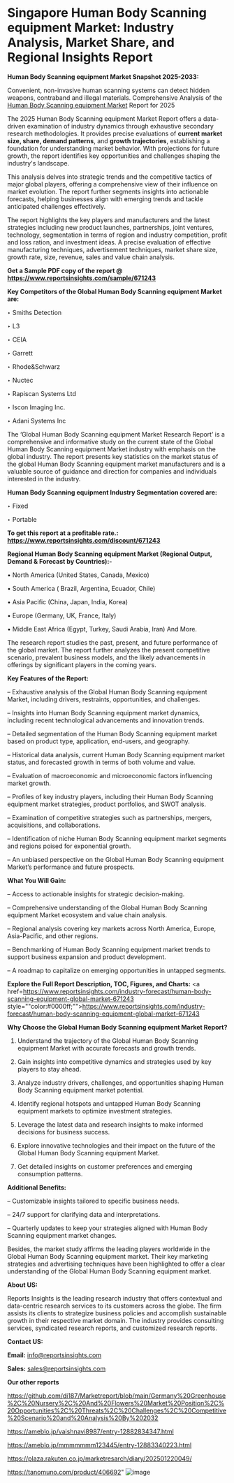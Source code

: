 # Singapore Human Body Scanning equipment Market: Industry Analysis, Market Share, and Regional Insights Report

<strong>Human Body Scanning equipment Market Snapshot 2025-2033:</strong>

Convenient, non-invasive human scanning systems can detect hidden weapons, contraband and illegal materials. Comprehensive Analysis of the <a href=https://www.reportsinsights.com/sample/671243>Human Body Scanning equipment Market</a> Report for 2025

The 2025 Human Body Scanning equipment Market Report offers a data-driven examination of industry dynamics through exhaustive secondary research methodologies. It provides precise evaluations of <strong>current market size, share, demand patterns</strong>, and <strong>growth trajectories</strong>, establishing a foundation for understanding market behavior. With projections for future growth, the report identifies key opportunities and challenges shaping the industry's landscape.

This analysis delves into strategic trends and the competitive tactics of major global players, offering a comprehensive view of their influence on market evolution. The report further segments insights into actionable forecasts, helping businesses align with emerging trends and tackle anticipated challenges effectively.

The report highlights the key players and manufacturers and the latest strategies including new product launches, partnerships, joint ventures, technology, segmentation in terms of region and industry competition, profit and loss ration, and investment ideas. A precise evaluation of effective manufacturing techniques, advertisement techniques, market share size, growth rate, size, revenue, sales and value chain analysis.

<strong>Get a Sample PDF copy of the report @ <a href=https://www.reportsinsights.com/sample/671243 style=color:#0000ff;>https://www.reportsinsights.com/sample/671243</a></strong>

<strong>Key Competitors of the Global Human Body Scanning equipment Market are:</strong>

‣ Smiths Detection

‣ L3

‣ CEIA

‣ Garrett

‣ Rhode&Schwarz

‣ Nuctec

‣ Rapiscan Systems Ltd

‣ Iscon Imaging Inc.

‣ Adani Systems Inc

The ‘Global Human Body Scanning equipment Market Research Report’ is a comprehensive and informative study on the current state of the Global Human Body Scanning equipment Market industry with emphasis on the global industry. The report presents key statistics on the market status of the global Human Body Scanning equipment market manufacturers and is a valuable source of guidance and direction for companies and individuals interested in the industry.

<strong>Human Body Scanning equipment Industry Segmentation covered are:</strong>

‣ Fixed

‣ Portable

<strong>To get this report at a profitable rate.: <a href=https://www.reportsinsights.com/discount/671243 style=color:#0000ff;>https://www.reportsinsights.com/discount/671243</a></strong>

<strong>Regional Human Body Scanning equipment Market (Regional Output, Demand &amp; Forecast by Countries):-</strong>

• North America (United States, Canada, Mexico)

• South America ( Brazil, Argentina, Ecuador, Chile)

• Asia Pacific (China, Japan, India, Korea)

• Europe (Germany, UK, France, Italy)

• Middle East Africa (Egypt, Turkey, Saudi Arabia, Iran) And More.

The research report studies the past, present, and future performance of the global market. The report further analyzes the present competitive scenario, prevalent business models, and the likely advancements in offerings by significant players in the coming years.

<strong>Key Features of the Report:</strong>

– Exhaustive analysis of the Global Human Body Scanning equipment Market, including drivers, restraints, opportunities, and challenges.

– Insights into Human Body Scanning equipment market dynamics, including recent technological advancements and innovation trends.

– Detailed segmentation of the Human Body Scanning equipment market based on product type, application, end-users, and geography.

– Historical data analysis, current Human Body Scanning equipment market status, and forecasted growth in terms of both volume and value.

– Evaluation of macroeconomic and microeconomic factors influencing market growth.

– Profiles of key industry players, including their Human Body Scanning equipment market strategies, product portfolios, and SWOT analysis.

– Examination of competitive strategies such as partnerships, mergers, acquisitions, and collaborations.

– Identification of niche Human Body Scanning equipment market segments and regions poised for exponential growth.

– An unbiased perspective on the Global Human Body Scanning equipment Market’s performance and future prospects.

<strong>What You Will Gain:</strong>

– Access to actionable insights for strategic decision-making.

– Comprehensive understanding of the Global Human Body Scanning equipment Market ecosystem and value chain analysis.

– Regional analysis covering key markets across North America, Europe, Asia-Pacific, and other regions.

– Benchmarking of Human Body Scanning equipment market trends to support business expansion and product development.

– A roadmap to capitalize on emerging opportunities in untapped segments.

<strong>Explore the Full Report Description, TOC, Figures, and Charts:</strong>
<a href=https://www.reportsinsights.com/industry-forecast/human-body-scanning-equipment-global-market-671243 style=""color:#0000ff;"">https://www.reportsinsights.com/industry-forecast/human-body-scanning-equipment-global-market-671243</a>

<strong>Why Choose the Global Human Body Scanning equipment Market Report?</strong>

1. Understand the trajectory of the Global Human Body Scanning equipment Market with accurate forecasts and growth trends.

2. Gain insights into competitive dynamics and strategies used by key players to stay ahead.

3. Analyze industry drivers, challenges, and opportunities shaping Human Body Scanning equipment market potential.

4. Identify regional hotspots and untapped Human Body Scanning equipment markets to optimize investment strategies.

5. Leverage the latest data and research insights to make informed decisions for business success.

6. Explore innovative technologies and their impact on the future of the Global Human Body Scanning equipment Market.

7. Get detailed insights on customer preferences and emerging consumption patterns.

<strong>Additional Benefits:</strong>

– Customizable insights tailored to specific business needs.

– 24/7 support for clarifying data and interpretations.

– Quarterly updates to keep your strategies aligned with Human Body Scanning equipment market changes.

Besides, the market study affirms the leading players worldwide in the Global Human Body Scanning equipment market. Their key marketing strategies and advertising techniques have been highlighted to offer a clear understanding of the Global Human Body Scanning equipment market.

<strong><strong>About US</strong>:</strong>

Reports Insights is the leading research industry that offers contextual and data-centric research services to its customers across the globe. The firm assists its clients to strategize business policies and accomplish sustainable growth in their respective market domain. The industry provides consulting services, syndicated research reports, and customized research reports.

<strong>Contact US:</strong>

<p class=><b>Email:</b> <a href=mailto:info@reportsinsights.com>info@reportsinsights.com</a></p>
<p class=><b>Sales:</b> <a href=mailto:sales@reportsinsights.com>sales@reportsinsights.com</a></p>

<strong>Our other reports</strong>

<a href=https://github.com/di187/Marketreport/blob/main/Germany%20Greenhouse%2C%20Nursery%2C%20And%20Flowers%20Market%20Position%2C%20Opportunities%2C%20Threats%2C%20Challenges%2C%20Competitive%20Scenario%20and%20Analysis%20By%202032>https://github.com/di187/Marketreport/blob/main/Germany%20Greenhouse%2C%20Nursery%2C%20And%20Flowers%20Market%20Position%2C%20Opportunities%2C%20Threats%2C%20Challenges%2C%20Competitive%20Scenario%20and%20Analysis%20By%202032</a>

<a href=https://ameblo.jp/vaishnavi8987/entry-12882834347.html>https://ameblo.jp/vaishnavi8987/entry-12882834347.html</a>

<a href=https://ameblo.jp/mmmmmmm123445/entry-12883340223.html>https://ameblo.jp/mmmmmmm123445/entry-12883340223.html</a>

<a href=https://plaza.rakuten.co.jp/marketresarch/diary/202501220049/>https://plaza.rakuten.co.jp/marketresarch/diary/202501220049/</a>

<a href=https://tanomuno.com/product/406692>https://tanomuno.com/product/406692</a>"
![image](https://github.com/user-attachments/assets/ff11ae06-12a3-4e93-bdd1-0ec1241fe564)
